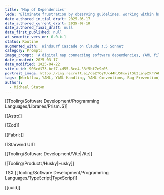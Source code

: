 ```yaml
---
title: 'Map of Dependencies'
lede: 'Eliminate frustration by observing guidelines, working within hard rules and constraints, and learning to detect YAML irregularities that could cause bugs and failures.'
date_authored_initial_draft: 2025-03-17
date_authored_current_draft: 2025-03-19
date_authored_final_draft: null
date_first_published: null
at_semantic_version: 0.0.0.1
status: Routine
augmented_with: 'Windsurf Cascade on Claude 3.5 Sonnet'
category: Prompts
image_prompt: 'A digital map connecting software dependencies, YAML files, and project modules with glowing lines—highlighting constraint rules and error prevention.'
date_created: 2025-03-17
date_modified: 2025-04-22
site_uuid: 906cd573-bcf7-4d55-8ce4-88f5bf7e9e05
portrait_image: https://img.recraft.ai/da2TGqTUx44KU5HxwjtSb2Lahp2XFYAKT6ybMP7uXns/rs:fit:1024:1820:0/raw:1/plain/abs://external/images/da97c9d0-4a5c-4068-9b7f-70039f2eef36
tags: [Workflow, YAML, YAML-Handling, YAML-Conventions, Bug-Prevention]
authors:
  - Michael Staton
---
```


[[Tooling/Software Development/Programming Languages/Libraries/PrismJS]]

[[Astro]]

[[Zod]]

[[Fabric]]

[[Starwind UI]]

[[Tooling/Software Development/Vite|Vite]]

[[Tooling/Products/Husky|Husky]]

TSX
[[Tooling/Software Development/Programming Languages/TypeScript|TypeScript]]

[[uuid]]
